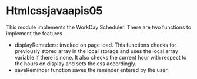 # Htmlcssjavaapis05
This module implements the WorkDay Scheduler. There are two functions to implement the features
- displayRemnders: invoked on page load. This functions checks for previously stored array in the local storage and uses the local array variable if there is none. It also checks the current hour with respect to the hours on display and sets the css accordingly.
- saveReminder function saves the reminder entered by the user.